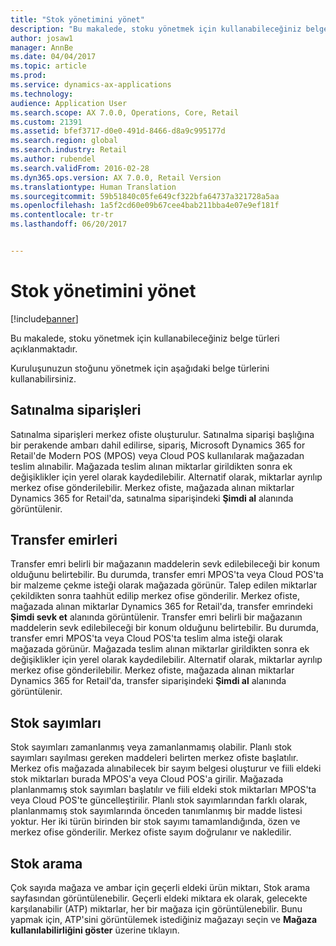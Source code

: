 ```yaml
---
title: "Stok yönetimini yönet"
description: "Bu makalede, stoku yönetmek için kullanabileceğiniz belge türleri açıklanmaktadır."
author: josaw1
manager: AnnBe
ms.date: 04/04/2017
ms.topic: article
ms.prod: 
ms.service: dynamics-ax-applications
ms.technology: 
audience: Application User
ms.search.scope: AX 7.0.0, Operations, Core, Retail
ms.custom: 21391
ms.assetid: bfef3717-d0e0-491d-8466-d8a9c995177d
ms.search.region: global
ms.search.industry: Retail
ms.author: rubendel
ms.search.validFrom: 2016-02-28
ms.dyn365.ops.version: AX 7.0.0, Retail Version
ms.translationtype: Human Translation
ms.sourcegitcommit: 59b51840c05fe649cf322bfa64737a321728a5aa
ms.openlocfilehash: 1a5f2cd60e09b67cee4bab211bba4e07e9ef181f
ms.contentlocale: tr-tr
ms.lasthandoff: 06/20/2017


---
```


# <a name="manage-store-inventory"></a>Stok yönetimini yönet

[!include[banner](includes/banner.md)]


Bu makalede, stoku yönetmek için kullanabileceğiniz belge türleri açıklanmaktadır.

Kuruluşunuzun stoğunu yönetmek için aşağıdaki belge türlerini kullanabilirsiniz.

## <a name="purchase-orders"></a>Satınalma siparişleri
Satınalma siparişleri merkez ofiste oluşturulur. Satınalma siparişi başlığına bir perakende ambarı dahil edilirse, sipariş, Microsoft Dynamics 365 for Retail'de Modern POS (MPOS) veya Cloud POS kullanılarak mağazadan teslim alınabilir. Mağazada teslim alınan miktarlar girildikten sonra ek değişiklikler için yerel olarak kaydedilebilir. Alternatif olarak, miktarlar ayrılıp merkez ofise gönderilebilir. Merkez ofiste, mağazada alınan miktarlar Dynamics 365 for Retail'da, satınalma siparişindeki **Şimdi al** alanında görüntülenir.

## <a name="transfer-orders"></a>Transfer emirleri
Transfer emri belirli bir mağazanın maddelerin sevk edilebileceği bir konum olduğunu belirtebilir. Bu durumda, transfer emri MPOS'ta veya Cloud POS'ta bir malzeme çekme isteği olarak mağazada görünür. Talep edilen miktarlar çekildikten sonra taahhüt edilip merkez ofise gönderilir. Merkez ofiste, mağazada alınan miktarlar Dynamics 365 for Retail'da, transfer emrindeki **Şimdi sevk et** alanında görüntülenir. Transfer emri belirli bir mağazanın maddelerin sevk edilebileceği bir konum olduğunu belirtebilir. Bu durumda, transfer emri MPOS'ta veya Cloud POS'ta teslim alma isteği olarak mağazada görünür. Mağazada teslim alınan miktarlar girildikten sonra ek değişiklikler için yerel olarak kaydedilebilir. Alternatif olarak, miktarlar ayrılıp merkez ofise gönderilebilir. Merkez ofiste, mağazada alınan miktarlar Dynamics 365 for Retail'da, transfer siparişindeki **Şimdi al** alanında görüntülenir.

## <a name="stock-counts"></a>Stok sayımları
Stok sayımları zamanlanmış veya zamanlanmamış olabilir. Planlı stok sayımları sayılması gereken maddeleri belirten merkez ofiste başlatılır. Merkez ofis mağazada alınabilecek bir sayım belgesi oluşturur ve fiili eldeki stok miktarları burada MPOS'a veya Cloud POS'a girilir. Mağazada planlanmamış stok sayımları başlatılır ve fiili eldeki stok miktarları MPOS'ta veya Cloud POS'te güncelleştirilir. Planlı stok sayımlarından farklı olarak, planlanmamış stok sayımlarında önceden tanımlanmış bir madde listesi yoktur. Her iki türün birinden bir stok sayımı tamamlandığında, özen ve merkez ofise gönderilir. Merkez ofiste sayım doğrulanır ve nakledilir.

## <a name="inventory-lookup"></a>Stok arama
Çok sayıda mağaza ve ambar için geçerli eldeki ürün miktarı, Stok arama sayfasından görüntülenebilir. Geçerli eldeki miktara ek olarak, gelecekte karşılanabilir (ATP) miktarlar, her bir mağaza için görüntülenebilir. Bunu yapmak için, ATP'sini görüntülemek istediğiniz mağazayı seçin ve **Mağaza kullanılabilirliğini göster** üzerine tıklayın.





